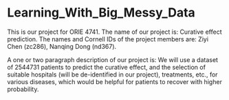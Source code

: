 # Learning_With_Big_Messy_Data

This is our project for ORIE 4741.
The name of our project is: Curative effect prediction.
The names and Cornell IDs of the project members are: Ziyi Chen (zc286), Nanqing Dong (nd367). 

A one or two paragraph description of our project is: 
  We will use a dataset of 2544731 patients to predict the curative effect, and the selection of suitable hospitals (will be de-identified in our project), treatments, etc., for various diseases, which would be helpful for patients to recover with higher probability.
